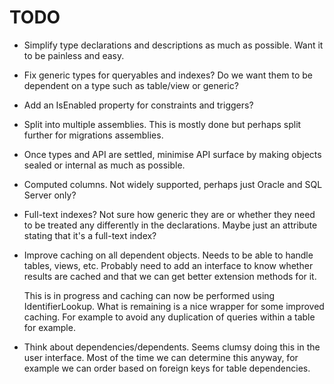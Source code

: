 # TODO

* Simplify type declarations and descriptions as much as possible. Want it to be
  painless and easy.

* Fix generic types for queryables and indexes? Do we want them to be dependent
  on a type such as table/view or generic?

* Add an IsEnabled property for constraints and triggers?

* Split into multiple assemblies. This is mostly done but perhaps split further for
  migrations assemblies.

* Once types and API are settled, minimise API surface by making objects sealed or
  internal as much as possible.

* Computed columns. Not widely supported, perhaps just Oracle and SQL Server only?

* Full-text indexes? Not sure how generic they are or whether they need to be treated any
  differently in the declarations. Maybe just an attribute stating that it's a full-text index?

* Improve caching on all dependent objects. Needs to be able to handle tables, views, etc.
  Probably need to add an interface to know whether results are cached and that we can get
  better extension methods for it.

  This is in progress and caching can now be performed using IdentifierLookup<T>.
  What is remaining is a nice wrapper for some improved caching. For example to avoid
  any duplication of queries within a table for example.

* Think about dependencies/dependents. Seems clumsy doing this in the user interface.
  Most of the time we can determine this anyway, for example we can order based on
  foreign keys for table dependencies.
